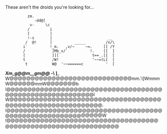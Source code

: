 These aren't the droids you're looking for...


              zm.
                 -dd@[
               v-     \c
              /         i
              [         ]
              !-s       ]                         __
             /  @!      ]          _____         /v/\
            i`          !_m.   ,v/~     ~=.     [[ /Y
            /            ]Mb_v/`          !.    [[  ]
            [            ]][               t==_.[[  [
            t            /W!               '~~=(L[  [
             t           W@  '~~======c          '  [
   __________Xm_g@@m__gm@@___       -_\            ]_______
   W@@@@@@@@@@@@@@@@@@@@@@@@@@@@@mm.'i]WmmmW@@@@@@mmW@@@@@@@b
  i@@@@@@@@@@@@@@@@@@@@@@@@@@@@@@@@@@@@@@@@@@@@@@@@@@@@@@@@@@i
  W@@@@@@@@@@@@@@@@@@@@@@@@@@@@@@@@@@@@@@@@@@@@@@@@@@@@@@@@@@@.
 i@@@@@@@@@@@@@@@@@@@@@@@@@@@@@@@@@@@@@@@@@@@@@@@@@@@@@@@@@@@@W
!@@@@@@@@@@@@@@@@@@@@@@@@@@@@@@@@@@@@@@@@@@@@@@@@@@@@@@@@@@@@@@@

